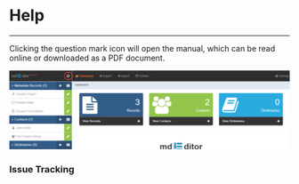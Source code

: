 # Help

---

Clicking the question mark icon will open the manual, which can be read online or downloaded as a PDF document.

![](/assets/help_screenshot.png)

### Issue Tracking



